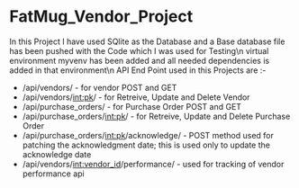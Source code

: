 # FatMug_Vendor_Project

In this Project I have used SQlite as the Database and a Base database file has been pushed with the Code which I was used for Testing\n
virtual environment myvenv has been added and all needed dependencies is added in that environment\n
API End Point used in this Projects are :-
 -  /api/vendors/ - for vendor POST and GET
 -  /api/vendors/<int:pk>/ - for Retreive, Update and Delete Vendor
 -  /api/purchase_orders/ - for Purchase Order POST and GET
 - /api/purchase_orders/<int:pk>/ - for Retreive, Update and Delete Purchase Order
 - /api/purchase_orders/<int:pk>/acknowledge/ - POST method used for patching the acknowledgment date; this is used only to update the acknowledge date
 - /api/vendors/<int:vendor_id>/performance/ - used for tracking of vendor performance api

